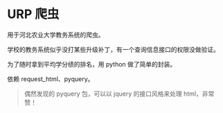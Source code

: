 # URP 爬虫

用于河北农业大学教务系统的爬虫。

学校的教务系统似乎没打某些升级补丁，有一个查询信息接口的权限没做验证。

为了随时拿到平均学分绩的排名，用 python 做了简单的封装。

依赖 request_html、pyquery。

> 偶然发现的 pyquery 包，可以以 jquery 的接口风格来处理 html，非常赞！

